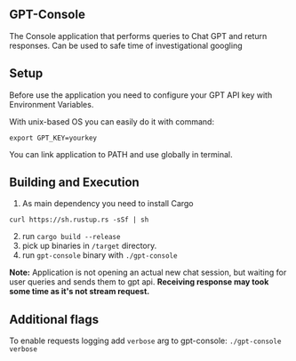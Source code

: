 ## GPT-Console

The Console application that performs queries to Chat GPT and return responses.
Can be used to safe time of investigational googling

## Setup

Before use the application you need to configure your GPT API key with Environment Variables.

With unix-based OS you can easily do it with command:

```export GPT_KEY=yourkey```

You can link application to PATH and use globally in terminal.

## Building and Execution
1. As main dependency you need to install Cargo

```curl https://sh.rustup.rs -sSf | sh```

2. run
   ```cargo build --release```
3. pick up binaries in `/target` directory.
4. run `gpt-console` binary with `./gpt-console`

**Note:** Application is not opening an actual new chat session,
but waiting for user queries and sends them to gpt api.
**Receiving response may took some time as it's not stream request.**

## Additional flags
To enable requests logging add `verbose` arg to gpt-console:
```./gpt-console verbose```